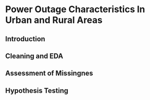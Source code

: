 # Power Outage Characteristics In Urban and Rural Areas

## Introduction

## Cleaning and EDA

## Assessment of Missingnes

## Hypothesis Testing
